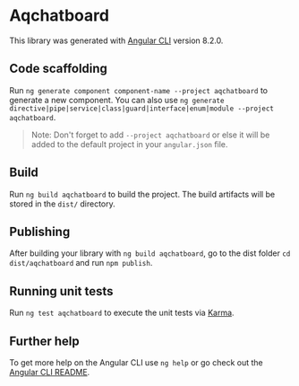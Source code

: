 # Aqchatboard

This library was generated with [Angular CLI](https://github.com/angular/angular-cli) version 8.2.0.

## Code scaffolding

Run `ng generate component component-name --project aqchatboard` to generate a new component. You can also use `ng generate directive|pipe|service|class|guard|interface|enum|module --project aqchatboard`.
> Note: Don't forget to add `--project aqchatboard` or else it will be added to the default project in your `angular.json` file. 

## Build

Run `ng build aqchatboard` to build the project. The build artifacts will be stored in the `dist/` directory.

## Publishing

After building your library with `ng build aqchatboard`, go to the dist folder `cd dist/aqchatboard` and run `npm publish`.

## Running unit tests

Run `ng test aqchatboard` to execute the unit tests via [Karma](https://karma-runner.github.io).

## Further help

To get more help on the Angular CLI use `ng help` or go check out the [Angular CLI README](https://github.com/angular/angular-cli/blob/master/README.md).
